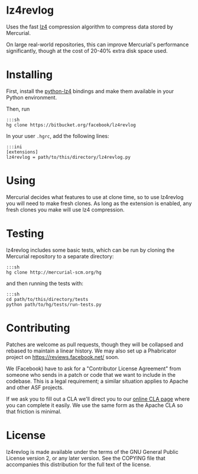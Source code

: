 lz4revlog
=========

Uses the fast
[lz4](http://en.wikipedia.org/wiki/LZ4_%28compression_algorithm%29) compression
algorithm to compress data stored by Mercurial.

On large real-world repositories, this can improve Mercurial's performance
significantly, though at the cost of 20-40% extra disk space used.

Installing
==========

First, install the [python-lz4](https://github.com/steeve/python-lz4) bindings
and make them available in your Python environment.

Then, run

    :::sh
    hg clone https://bitbucket.org/facebook/lz4revlog

In your user `.hgrc`, add the following lines:

    :::ini
    [extensions]
    lz4revlog = path/to/this/directory/lz4revlog.py

Using
=====

Mercurial decides what features to use at clone time, so to use lz4revlog you
will need to make fresh clones. As long as the extension is enabled, any fresh
clones you make will use lz4 compression.

Testing
=======

lz4revlog includes some basic tests, which can be run by cloning the Mercurial
repository to a separate directory:

    :::sh
    hg clone http://mercurial-scm.org/hg

and then running the tests with:

    :::sh
    cd path/to/this/directory/tests
    python path/to/hg/tests/run-tests.py


Contributing
============

Patches are welcome as pull requests, though they will be collapsed and rebased
to maintain a linear history. We may also set up a Phabricator project on
https://reviews.facebook.net/ soon.

We (Facebook) have to ask for a "Contributor License Agreement" from someone who
sends in a patch or code that we want to include in the codebase. This is a
legal requirement; a similar situation applies to Apache and other ASF projects.

If we ask you to fill out a CLA we'll direct you to our
[online CLA page](https://developers.facebook.com/opensource/cla) where you can
complete it easily. We use the same form as the Apache CLA so that friction is
minimal.

License
=======

lz4revlog is made available under the terms of the GNU General Public License
version 2, or any later version. See the COPYING file that accompanies this
distribution for the full text of the license.
